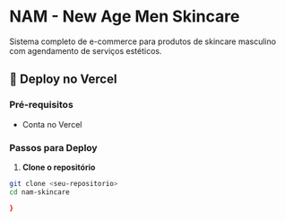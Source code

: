 # NAM - New Age Men Skincare

Sistema completo de e-commerce para produtos de skincare masculino com agendamento de serviços estéticos.

## 🚀 Deploy no Vercel

### Pré-requisitos
- Conta no Vercel

### Passos para Deploy

1. **Clone o repositório**
```bash
git clone <seu-repositorio>
cd nam-skincare

}
